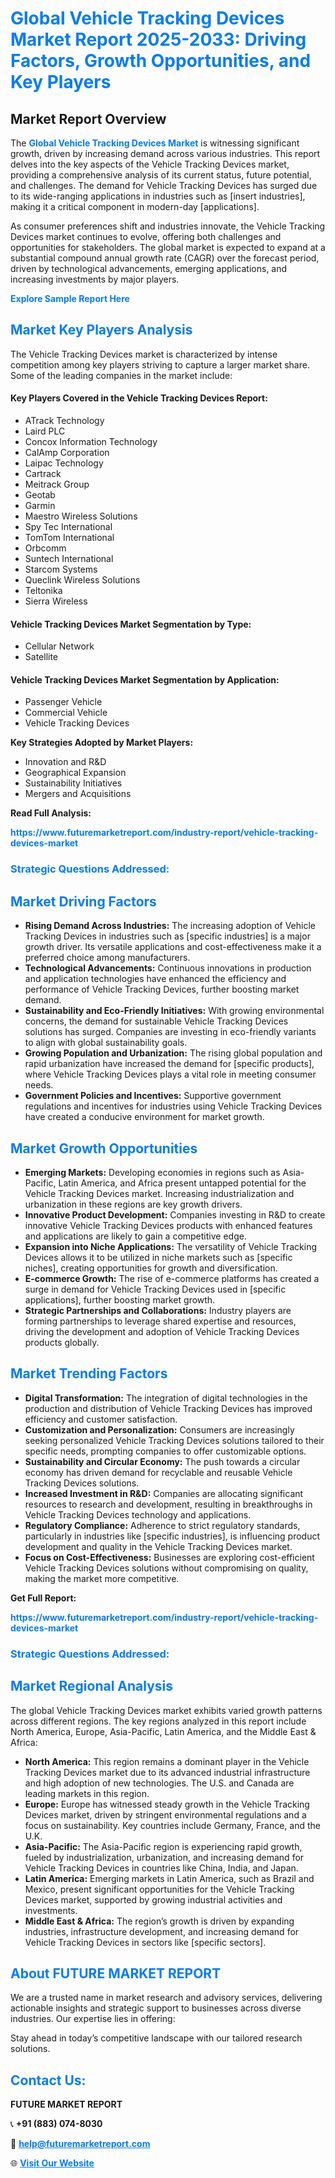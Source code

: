 <h1 style="color: #007BFF;">Global Vehicle Tracking Devices Market Report 2025-2033: Driving Factors, Growth Opportunities, and Key Players</h1>

<section id="overview">
<h2>Market Report Overview</h2>
<p>The <a href="https://www.futuremarketreport.com/industry-report/vehicle-tracking-devices-market" style="color: #007BFF; text-decoration: none;"><strong>Global Vehicle Tracking Devices Market</strong></a> is witnessing significant growth, driven by increasing demand across various industries. This report delves into the key aspects of the Vehicle Tracking Devices market, providing a comprehensive analysis of its current status, future potential, and challenges. The demand for Vehicle Tracking Devices has surged due to its wide-ranging applications in industries such as [insert industries], making it a critical component in modern-day [applications].</p>
<p>As consumer preferences shift and industries innovate, the Vehicle Tracking Devices market continues to evolve, offering both challenges and opportunities for stakeholders. The global market is expected to expand at a substantial compound annual growth rate (CAGR) over the forecast period, driven by technological advancements, emerging applications, and increasing investments by major players.</p>
</section>

<section id="overview">
<p><a href="https://www.futuremarketreport.com/request-sample/reportId=126096" style="color: #007BFF; text-decoration: none;"><strong>Explore Sample Report Here</strong></a></p>
</section>

<section id="key-players">
<h2 style="color: #007BFF;">Market Key Players Analysis</h2>
<p>The Vehicle Tracking Devices market is characterized by intense competition among key players striving to capture a larger market share. Some of the leading companies in the market include:</p>
<h4>Key Players Covered in the Vehicle Tracking Devices Report:</h4>
<ul><li>ATrack Technology</li><li>Laird PLC</li><li>Concox Information Technology</li><li>CalAmp Corporation</li><li>Laipac Technology</li><li>Cartrack</li><li>Meitrack Group</li><li>Geotab</li><li>Garmin</li><li>Maestro Wireless Solutions</li><li>Spy Tec International</li><li>TomTom International</li><li>Orbcomm</li><li>Suntech International</li><li>Starcom Systems</li><li>Queclink Wireless Solutions</li><li>Teltonika</li><li>Sierra Wireless</li></ul>
<h4>Vehicle Tracking Devices Market Segmentation by Type:</h4>
<ul><li>Cellular Network</li><li>Satellite</li></ul>

<h4>Vehicle Tracking Devices Market Segmentation by Application:</h4>
<ul><li>Passenger Vehicle</li><li>Commercial Vehicle</li><li>Vehicle Tracking Devices</li></ul>
<p><strong>Key Strategies Adopted by Market Players:</strong></p>
<ul>
<li>Innovation and R&D</li>
<li>Geographical Expansion</li>
<li>Sustainability Initiatives</li>
<li>Mergers and Acquisitions</li>
</ul>
</section>

<section>
<p><strong>Read Full Analysis: </strong></p><a href="https://www.futuremarketreport.com/industry-report/vehicle-tracking-devices-market" style="color: #007BFF; text-decoration: none;"><strong>https://www.futuremarketreport.com/industry-report/vehicle-tracking-devices-market</strong></a>
<h3 style="color: #007BFF;">Strategic Questions Addressed:</h3>
</section>

<section id="driving-factors">
<h2 style="color: #007BFF;">Market Driving Factors</h2>
<ul>
<li><strong>Rising Demand Across Industries:</strong> The increasing adoption of Vehicle Tracking Devices in industries such as [specific industries] is a major growth driver. Its versatile applications and cost-effectiveness make it a preferred choice among manufacturers.</li>
<li><strong>Technological Advancements:</strong> Continuous innovations in production and application technologies have enhanced the efficiency and performance of Vehicle Tracking Devices, further boosting market demand.</li>
<li><strong>Sustainability and Eco-Friendly Initiatives:</strong> With growing environmental concerns, the demand for sustainable Vehicle Tracking Devices solutions has surged. Companies are investing in eco-friendly variants to align with global sustainability goals.</li>
<li><strong>Growing Population and Urbanization:</strong> The rising global population and rapid urbanization have increased the demand for [specific products], where Vehicle Tracking Devices plays a vital role in meeting consumer needs.</li>
<li><strong>Government Policies and Incentives:</strong> Supportive government regulations and incentives for industries using Vehicle Tracking Devices have created a conducive environment for market growth.</li>
</ul>
</section>

<section id="growth-opportunities">
<h2 style="color: #007BFF;">Market Growth Opportunities</h2>
<ul>
<li><strong>Emerging Markets:</strong> Developing economies in regions such as Asia-Pacific, Latin America, and Africa present untapped potential for the Vehicle Tracking Devices market. Increasing industrialization and urbanization in these regions are key growth drivers.</li>
<li><strong>Innovative Product Development:</strong> Companies investing in R&D to create innovative Vehicle Tracking Devices products with enhanced features and applications are likely to gain a competitive edge.</li>
<li><strong>Expansion into Niche Applications:</strong> The versatility of Vehicle Tracking Devices allows it to be utilized in niche markets such as [specific niches], creating opportunities for growth and diversification.</li>
<li><strong>E-commerce Growth:</strong> The rise of e-commerce platforms has created a surge in demand for Vehicle Tracking Devices used in [specific applications], further boosting market growth.</li>
<li><strong>Strategic Partnerships and Collaborations:</strong> Industry players are forming partnerships to leverage shared expertise and resources, driving the development and adoption of Vehicle Tracking Devices products globally.</li>
</ul>
</section>

<section id="trending-factors">
<h2 style="color: #007BFF;">Market Trending Factors</h2>
<ul>
<li><strong>Digital Transformation:</strong> The integration of digital technologies in the production and distribution of Vehicle Tracking Devices has improved efficiency and customer satisfaction.</li>
<li><strong>Customization and Personalization:</strong> Consumers are increasingly seeking personalized Vehicle Tracking Devices solutions tailored to their specific needs, prompting companies to offer customizable options.</li>
<li><strong>Sustainability and Circular Economy:</strong> The push towards a circular economy has driven demand for recyclable and reusable Vehicle Tracking Devices solutions.</li>
<li><strong>Increased Investment in R&D:</strong> Companies are allocating significant resources to research and development, resulting in breakthroughs in Vehicle Tracking Devices technology and applications.</li>
<li><strong>Regulatory Compliance:</strong> Adherence to strict regulatory standards, particularly in industries like [specific industries], is influencing product development and quality in the Vehicle Tracking Devices market.</li>
<li><strong>Focus on Cost-Effectiveness:</strong> Businesses are exploring cost-efficient Vehicle Tracking Devices solutions without compromising on quality, making the market more competitive.</li>
</ul>
</section>

<section>
<p><strong>Get Full Report: </strong></p><a href="https://www.futuremarketreport.com/industry-report/vehicle-tracking-devices-market" style="color: #007BFF; text-decoration: none;"><strong>https://www.futuremarketreport.com/industry-report/vehicle-tracking-devices-market</strong></a>
<h3 style="color: #007BFF;">Strategic Questions Addressed:</h3>
</section>


<section id="regional-analysis">
<h2 style="color: #007BFF;">Market Regional Analysis</h2>
<p>The global Vehicle Tracking Devices market exhibits varied growth patterns across different regions. The key regions analyzed in this report include North America, Europe, Asia-Pacific, Latin America, and the Middle East & Africa:</p>
<ul>
<li><strong>North America:</strong> This region remains a dominant player in the Vehicle Tracking Devices market due to its advanced industrial infrastructure and high adoption of new technologies. The U.S. and Canada are leading markets in this region.</li>
<li><strong>Europe:</strong> Europe has witnessed steady growth in the Vehicle Tracking Devices market, driven by stringent environmental regulations and a focus on sustainability. Key countries include Germany, France, and the U.K.</li>
<li><strong>Asia-Pacific:</strong> The Asia-Pacific region is experiencing rapid growth, fueled by industrialization, urbanization, and increasing demand for Vehicle Tracking Devices in countries like China, India, and Japan.</li>
<li><strong>Latin America:</strong> Emerging markets in Latin America, such as Brazil and Mexico, present significant opportunities for the Vehicle Tracking Devices market, supported by growing industrial activities and investments.</li>
<li><strong>Middle East & Africa:</strong> The region’s growth is driven by expanding industries, infrastructure development, and increasing demand for Vehicle Tracking Devices in sectors like [specific sectors].</li>
</ul>
</section>

<footer>
<h2 style="color: #007BFF;">About FUTURE MARKET REPORT</h2>
<p>We are a trusted name in market research and advisory services, delivering actionable insights and strategic support to businesses across diverse industries. Our expertise lies in offering:</p>

<p>Stay ahead in today’s competitive landscape with our tailored research solutions.</p>

<h2 style="color: #007BFF;">Contact Us:</h2>
<p><strong>FUTURE MARKET REPORT</strong></p>
<p>📞 <strong>+91 (883) 074-8030</strong></p>
<p>📧 <strong><a href="mailto:help@futuremarketreport.com" style="color: #007BFF;">help@futuremarketreport.com</a></strong></p>
<p>🌐 <strong><a href="https://www.futuremarketreport.com/" style="color: #007BFF;">Visit Our Website</a></strong></p>
</footer>